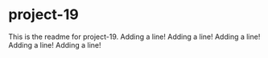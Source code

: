 # project-19

This is the readme for project-19.
Adding a line!
Adding a line!
Adding a line!
Adding a line!
Adding a line!
